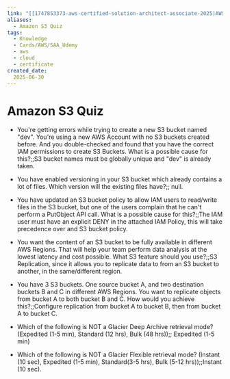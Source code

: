 ```yaml
---
link: "[[1747853373-aws-certified-solution-architect-associate-2025|AWS Certified Solution Architect Associate 2025]]"
aliases: 
  - Amazon S3 Quiz
tags:
  - Knowledge
  - Cards/AWS/SAA_Udemy
  - aws
  - cloud
  - certificate
created_date:
  2025-06-30
---
```

# Amazon S3 Quiz
- You're getting errors while trying to create a new S3 bucket named "dev". You're using a new AWS Account with no S3 buckets created before. And you double-checked and found that you have the correct IAM permissions to create S3 Buckets. What is a possible cause for this?;;S3 bucket names must be globally unique and "dev" is already taken.
<!--SR:!2025-09-21,60,310-->
- You have enabled versioning in your S3 bucket which already contains a lot of files. Which version will the existing files have?;; null.
<!--SR:!2025-09-21,60,310-->
- You have updated an S3 bucket policy to allow IAM users to read/write files in the S3 bucket, but one of the users complain that he can't perform a PutObject API call. What is a possible cause for this?;;The IAM user must have an explicit DENY in the attached IAM Policy, this will take precedence over and S3 bucket policy.
<!--SR:!2026-02-02,157,310-->
- You want the content of an S3 bucket to be fully available in different AWS Regions. That will help your team perform data analysis at the lowest latency and cost possible. What S3 feature should you use?;;S3 Replication, since it allows you to replicate data to from an S3 bucket to another, in the same/different region.
<!--SR:!2025-10-17,68,270-->
- You have 3 S3 buckets. One source bucket A, and two destination buckets B and C in different AWS Regions. You want to replicate objects from bucket A to both bucket B and C. How would you achieve this?;;Configure replication from bucket A to bucket B, then from bucket A to bucket C.
<!--SR:!2025-09-24,63,310-->
- Which of the following is NOT a Glacier Deep Archive retrieval mode? (Expedited (1-5 min), Standard (12 hrs), Bulk (48 hrs));; Expedited (1-5 min)
<!--SR:!2025-09-14,55,310-->
- Which of the following is NOT a Glacier Flexible retrieval mode? (Instant (10 sec), Expedited (1-5 min), Standard(3-5 hrs), Bulk (5-12 hrs));;Instant (10 sec).
<!--SR:!2025-09-23,62,310-->

